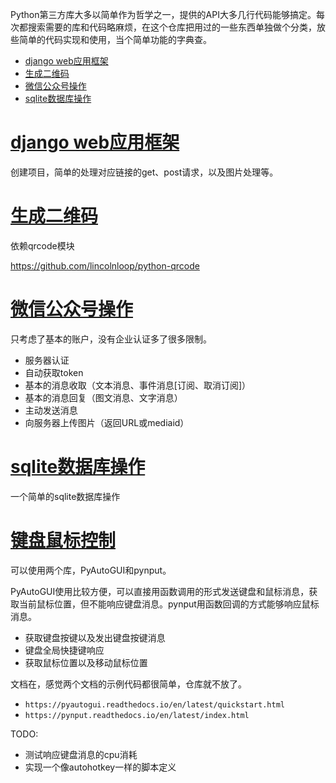 
Python第三方库大多以简单作为哲学之一，提供的API大多几行代码能够搞定。每次都搜索需要的库和代码略麻烦，在这个仓库把用过的一些东西单独做个分类，放些简单的代码实现和使用，当个简单功能的字典查。


- [django web应用框架](#django-web应用框架)
- [生成二维码](#生成二维码)
- [微信公众号操作](#微信公众号操作)
- [sqlite数据库操作](#sqlite数据库操作)


# [django web应用框架](django_code)

创建项目，简单的处理对应链接的get、post请求，以及图片处理等。


# [生成二维码](qrcode)

依赖qrcode模块

https://github.com/lincolnloop/python-qrcode


# [微信公众号操作](wechat_official_account)

只考虑了基本的账户，没有企业认证多了很多限制。

- 服务器认证
- 自动获取token
- 基本的消息收取（文本消息、事件消息[订阅、取消订阅]）
- 基本的消息回复（图文消息、文字消息）
- 主动发送消息
- 向服务器上传图片（返回URL或mediaid）

# [sqlite数据库操作](sqlite)

一个简单的sqlite数据库操作

# [键盘鼠标控制](keyboard_mouse_control)

可以使用两个库，PyAutoGUI和pynput。

PyAutoGUI使用比较方便，可以直接用函数调用的形式发送键盘和鼠标消息，获取当前鼠标位置，但不能响应键盘消息。pynput用函数回调的方式能够响应鼠标消息。


- 获取键盘按键以及发出键盘按键消息
- 键盘全局快捷键响应
- 获取鼠标位置以及移动鼠标位置


文档在，感觉两个文档的示例代码都很简单，仓库就不放了。

- `https://pyautogui.readthedocs.io/en/latest/quickstart.html`
- `https://pynput.readthedocs.io/en/latest/index.html`

TODO: 

- 测试响应键盘消息的cpu消耗
- 实现一个像autohotkey一样的脚本定义


